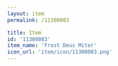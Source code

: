 ```yaml
---
layout: item
permalink: /11300083

title: Item
id: '11300083'
item_name: 'Frost Deus Miter'
icon_url: 'item/icon/11300083.png'
---
```

